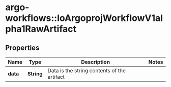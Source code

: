 # argo-workflows::IoArgoprojWorkflowV1alpha1RawArtifact

## Properties
Name | Type | Description | Notes
------------ | ------------- | ------------- | -------------
**data** | **String** | Data is the string contents of the artifact | 


